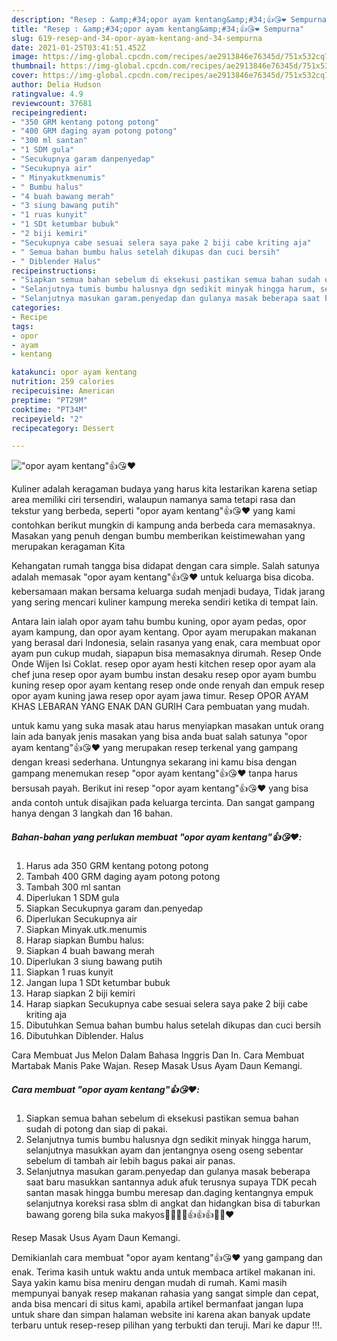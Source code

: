 ```yaml
---
description: "Resep : &amp;#34;opor ayam kentang&amp;#34;👍😘❤️ Sempurna"
title: "Resep : &amp;#34;opor ayam kentang&amp;#34;👍😘❤️ Sempurna"
slug: 619-resep-and-34-opor-ayam-kentang-and-34-sempurna
date: 2021-01-25T03:41:51.452Z
image: https://img-global.cpcdn.com/recipes/ae2913846e76345d/751x532cq70/opor-ayam-kentang👍😘❤️-foto-resep-utama.jpg
thumbnail: https://img-global.cpcdn.com/recipes/ae2913846e76345d/751x532cq70/opor-ayam-kentang👍😘❤️-foto-resep-utama.jpg
cover: https://img-global.cpcdn.com/recipes/ae2913846e76345d/751x532cq70/opor-ayam-kentang👍😘❤️-foto-resep-utama.jpg
author: Delia Hudson
ratingvalue: 4.9
reviewcount: 37681
recipeingredient:
- "350 GRM kentang potong potong"
- "400 GRM daging ayam potong potong"
- "300 ml santan"
- "1 SDM gula"
- "Secukupnya garam danpenyedap"
- "Secukupnya air"
- " Minyakutkmenumis"
- " Bumbu halus"
- "4 buah bawang merah"
- "3 siung bawang putih"
- "1 ruas kunyit"
- "1 SDt ketumbar bubuk"
- "2 biji kemiri"
- "Secukupnya cabe sesuai selera saya pake 2 biji cabe kriting aja"
- " Semua bahan bumbu halus setelah dikupas dan cuci bersih"
- " Diblender Halus"
recipeinstructions:
- "Siapkan semua bahan sebelum di eksekusi pastikan semua bahan sudah di potong dan siap di pakai."
- "Selanjutnya tumis bumbu halusnya dgn sedikit minyak hingga harum, selanjutnya masukkan ayam dan jentangnya oseng oseng sebentar sebelum di tambah air lebih bagus pakai air panas."
- "Selanjutnya masukan garam.penyedap dan gulanya masak beberapa saat baru masukkan santannya aduk afuk terusnya supaya TDK pecah santan masak hingga bumbu meresap dan.daging kentangnya empuk selanjutnya koreksi rasa sblm di angkat dan hidangkan bisa di taburkan bawang goreng bila suka makyos🙏🙏😂😂👍👍👍😘😘❤️"
categories:
- Recipe
tags:
- opor
- ayam
- kentang

katakunci: opor ayam kentang 
nutrition: 259 calories
recipecuisine: American
preptime: "PT29M"
cooktime: "PT34M"
recipeyield: "2"
recipecategory: Dessert

---
```



![&#34;opor ayam kentang&#34;👍😘❤️](https://img-global.cpcdn.com/recipes/ae2913846e76345d/751x532cq70/opor-ayam-kentang👍😘❤️-foto-resep-utama.jpg)

Kuliner adalah keragaman budaya yang harus kita lestarikan karena setiap area memiliki ciri tersendiri, walaupun namanya sama tetapi rasa dan tekstur yang berbeda, seperti &#34;opor ayam kentang&#34;👍😘❤️ yang kami contohkan berikut mungkin di kampung anda berbeda cara memasaknya. Masakan yang penuh dengan bumbu memberikan keistimewahan yang merupakan keragaman Kita

Kehangatan rumah tangga bisa didapat dengan cara simple. Salah satunya adalah memasak &#34;opor ayam kentang&#34;👍😘❤️ untuk keluarga bisa dicoba. kebersamaan makan bersama keluarga sudah menjadi budaya, Tidak jarang yang sering mencari kuliner kampung mereka sendiri ketika di tempat lain.

Antara lain ialah opor ayam tahu bumbu kuning, opor ayam pedas, opor ayam kampung, dan opor ayam kentang. Opor ayam merupakan makanan yang berasal dari Indonesia, selain rasanya yang enak, cara membuat opor ayam pun cukup mudah, siapapun bisa memasaknya dirumah. Resep Onde Onde Wijen Isi Coklat. resep opor ayam hesti kitchen resep opor ayam ala chef juna resep opor ayam bumbu instan desaku resep opor ayam bumbu kuning resep opor ayam kentang resep onde onde renyah dan empuk resep opor ayam kuning jawa resep opor ayam jawa timur. Resep OPOR AYAM KHAS LEBARAN YANG ENAK DAN GURIH Cara pembuatan yang mudah.

untuk kamu yang suka masak atau harus menyiapkan masakan untuk orang lain ada banyak jenis masakan yang bisa anda buat salah satunya &#34;opor ayam kentang&#34;👍😘❤️ yang merupakan resep terkenal yang gampang dengan kreasi sederhana. Untungnya sekarang ini kamu bisa dengan gampang menemukan resep &#34;opor ayam kentang&#34;👍😘❤️ tanpa harus bersusah payah.
Berikut ini resep &#34;opor ayam kentang&#34;👍😘❤️ yang bisa anda contoh untuk disajikan pada keluarga tercinta. Dan sangat gampang hanya dengan 3 langkah dan 16 bahan.


<!--inarticleads1-->

##### Bahan-bahan yang perlukan membuat &#34;opor ayam kentang&#34;👍😘❤️:

1. Harus ada 350 GRM kentang potong potong
1. Tambah 400 GRM daging ayam potong potong
1. Tambah 300 ml santan
1. Diperlukan 1 SDM gula
1. Siapkan Secukupnya garam dan.penyedap
1. Diperlukan Secukupnya air
1. Siapkan  Minyak.utk.menumis
1. Harap siapkan  Bumbu halus:
1. Siapkan 4 buah bawang merah
1. Diperlukan 3 siung bawang putih
1. Siapkan 1 ruas kunyit
1. Jangan lupa 1 SDt ketumbar bubuk
1. Harap siapkan 2 biji kemiri
1. Harap siapkan Secukupnya cabe sesuai selera saya pake 2 biji cabe kriting aja
1. Dibutuhkan  Semua bahan bumbu halus setelah dikupas dan cuci bersih
1. Dibutuhkan  Diblender. Halus


Cara Membuat Jus Melon Dalam Bahasa Inggris Dan In. Cara Membuat Martabak Manis Pake Wajan. Resep Masak Usus Ayam Daun Kemangi. 

<!--inarticleads2-->

##### Cara membuat  &#34;opor ayam kentang&#34;👍😘❤️:

1. Siapkan semua bahan sebelum di eksekusi pastikan semua bahan sudah di potong dan siap di pakai.
1. Selanjutnya tumis bumbu halusnya dgn sedikit minyak hingga harum, selanjutnya masukkan ayam dan jentangnya oseng oseng sebentar sebelum di tambah air lebih bagus pakai air panas.
1. Selanjutnya masukan garam.penyedap dan gulanya masak beberapa saat baru masukkan santannya aduk afuk terusnya supaya TDK pecah santan masak hingga bumbu meresap dan.daging kentangnya empuk selanjutnya koreksi rasa sblm di angkat dan hidangkan bisa di taburkan bawang goreng bila suka makyos🙏🙏😂😂👍👍👍😘😘❤️


Resep Masak Usus Ayam Daun Kemangi. 

Demikianlah cara membuat &#34;opor ayam kentang&#34;👍😘❤️ yang gampang dan enak. Terima kasih untuk waktu anda untuk membaca artikel makanan ini. Saya yakin kamu bisa meniru dengan mudah di rumah. Kami masih mempunyai banyak resep makanan rahasia yang sangat simple dan cepat, anda bisa mencari di situs kami, apabila artikel bermanfaat jangan lupa untuk share dan simpan halaman website ini karena akan banyak update terbaru untuk resep-resep pilihan yang terbukti dan teruji. Mari ke dapur !!!. 
